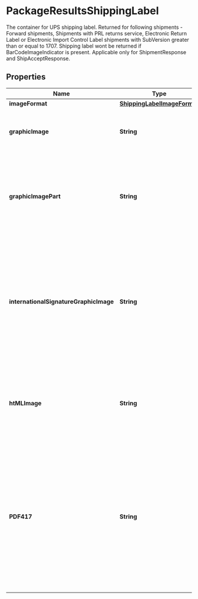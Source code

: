 

# PackageResultsShippingLabel

The container for UPS shipping label. Returned for following shipments - Forward shipments, Shipments with PRL returns service,  Electronic Return Label or Electronic Import Control Label shipments with SubVersion greater than or equal to 1707. Shipping label wont be returned if BarCodeImageIndicator is present. Applicable only for ShipmentResponse and ShipAcceptResponse.

## Properties

| Name | Type | Description | Notes |
|------------ | ------------- | ------------- | -------------|
|**imageFormat** | [**ShippingLabelImageFormat**](ShippingLabelImageFormat.md) |  |  |
|**graphicImage** | **String** | Base 64 encoded graphic image.   Applicable only for ShipmentResponse and ShipAcceptResponse. |  |
|**graphicImagePart** | **String** | Base 64 encoded graphic image.  Applicable only for ShipmentResponse and ShipAcceptResponse for Mail Innovations CN22 Combination Forward Label with more than 3 commodities. |  |
|**internationalSignatureGraphicImage** | **String** | Base 64 encoded graphic image of the Warsaw text and signature box. EPL2, ZPL and SPL labels. The image will be returned for non-US based shipments. One image will be given per shipment and it will be in the first PackageResults container.   Applicable only for ShipmentResponse and ShipAcceptResponse. |  [optional] |
|**htMLImage** | **String** | Base 64 encoded html browser image rendering software. This is only returned for gif and png image formats.   Applicable only for ShipmentResponse and ShipAcceptResponse. |  [optional] |
|**PDF417** | **String** | PDF-417 is a two-dimensional barcode, which can store up to about 1,800 printable ASCII characters or 1,100 binary characters per symbol. The symbol is rectangular. The image is Base 64 encoded and returned if the LabelImageFormat code is GIF.� Shipment with PRL return service only.�   Applicable only for ShipmentResponse and ShipAcceptResponse. |  [optional] |



